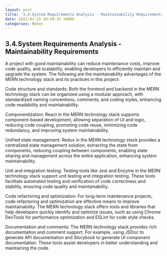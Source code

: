 ```yaml
---
layout: post
title: '3.4.System Requirements Analysis - Maintainability Requirements'
date: 2023-01-23 10:49:33 +0800
categories: Notes
---
```


## 3.4.System Requirements Analysis - Maintainability Requirements

A project with good maintainability can reduce maintenance costs, improve code quality, and scalability, enabling developers to efficiently maintain and upgrade the system. The following are the maintainability advantages of the MERN technology stack and its practices in this project:

Code structure and standards: Both the frontend and backend in the MERN technology stack can be organized using a modular approach, with standardized naming conventions, comments, and coding styles, enhancing code readability and maintainability.

Componentization: React in the MERN technology stack supports component-based development, allowing separation of UI and logic, reducing code coupling, promoting code reuse, minimizing code redundancy, and improving system maintainability.

Unified state management: Redux in the MERN technology stack provides a centralized state management solution, extracting the state from components, reducing coupling between components, enabling state sharing and management across the entire application, enhancing system maintainability.

Unit and integration testing: Testing tools like Jest and Enzyme in the MERN technology stack support unit testing and integration testing. These tools facilitate automated testing and verification of code correctness and stability, ensuring code quality and maintainability.

Code refactoring and optimization: For long-term maintenance projects, code refactoring and optimization are effective means to improve maintainability. The MERN technology stack offers tools and libraries that help developers quickly identify and optimize issues, such as using Chrome DevTools for performance optimization and ESLint for code style checks.

Documentation and comments: The MERN technology stack provides rich documentation and comment support. For example, using JSDoc to generate API documentation and Storybook to generate UI component documentation. These tools assist developers in better understanding and maintaining the code.
